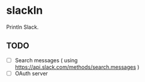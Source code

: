 # slackln

Println Slack.

## TODO

- [ ] Search messages ( using https://api.slack.com/methods/search.messages )
- [ ] OAuth server
